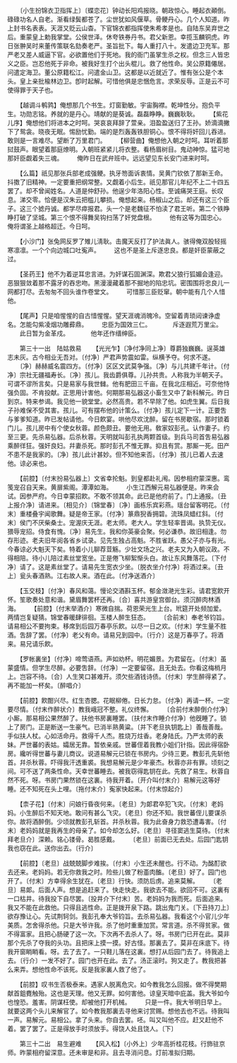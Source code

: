 <!-- { "loadSidebar": true } -->
　　〔小生扮锦衣卫指挥上〕〔蝶恋花〕钟动长阳鸡报晓。朝政惊心。睡起衣顚倒。碌碌功名人自老。渐看绿鬓都苍了。尘世犹如风偃草。骨鲠丹心。几个人知道。昨上封书名表表。天涯又贬云山杳。下官锦衣都指挥使朱希孝是也。自陆东吴弃世之后。重蒙皇上勅我掌堂。公侯世泽。休夸铁券丹书。君父新恩。幸揽玉麟铜虎。昨日张翀吴时来董传策联名劾奏老严。圣旨批下。每人重打八十。发遣边卫充军。那严老又差人威逼下官。必欲置他们于死地。我的衙门虽掌生杀之权。但念三人皆忠义之臣。岂忍他死于非命。被我好生打个出头棍儿。救了他性命。吴公原籍僊居。问遣定海卫。董公原籍松江。问遣金山卫。这都是以近就近了。惟有张公是个本头。皇上亲批楡林边卫。卽时起解。可惜他俱是忠悃危言。求荣反辱。正是云不可使得罪于天子也。 

　　【越调斗鹌鹑】俺想那几个书生。灯窗勤敏。宇宙胸襟。乾坤性分。抱负平生。功勋志铭。养就的是丹心。靖献的是葵诚。磊磊睁睁。巍巍耿耿。 
　　【紫花儿序】俺想他们将进本之时呵。哭哀哀拜辞了萱亲。泪盈盈送归了王孙。娇滴滴撇下了鸳衾。晓夜无眠。惕励忧勤。端的是烈轰轰铁胆铜心。恨不得将奸回儿吞进。敢则是一言难尽。望断了万里君门。 
　　【柳营曲】俺想他入朝之时呵。耳听着那挝鼓声。眼望着那庭燎明。入朝班紧紧儿将衣整。看杨眉树目。鬼动神惊。猛可地那奸臣觑着失三魂。 
　　俺昨日在武弁班中。远远望见东长安门进来时呵。 

　　【么篇】祇见那张兵部老成强鲠。执牙笏面诉衷情。吴黄门钦依了那新王命。抖擞了旧精神。一定要重把纲常整。又觑着小后生。祇见那官儿年纪不上二十四五罢了。却不曾闻姓名。人道是仲舒孙。他逞少年洛阳心性。至诚痛哭王庭。长叹息。涕交零。恰便是汉朱云把槛儿攀损。俺想起来。杨椒山之后。却还有这三个臣子。这三个摅丹诚。都学尽瘁报君。头一个是老魏征不怕渎了君王听。第二个铁睁睁打破了坚城。第三个恨不得舞吴钩扫荡了奸党盘根。 
　　他有这等为国忠心。俺将谓圣上越格超迁。今日呵。 

　　【小沙门】张兔网反罗了雉儿淸耿。击魔天反打了护法眞人。骇得俺双股轻摇寒凛凛。一个个向边城口吐寃声。 
　　这也不是圣上斥逐忠良。都是奸臣蒙蔽之过。 

　　【圣药王】他不为着逆耳忠言进。为奸谋石固渊深。欺君父狼行狐媚会逢迎。恶狠狠敛着那不露牙的吞忠吻。黑漫漫藏着那不掘地的陷忠坑。密围围将忠良儿一网都打尽。去匆匆不回头谁作卷堂文。 
　　可惜那三臣贬窜。朝中能有几个人惜他。 

　　【尾声】只是咱惺惺的自古惜惺惺。望天涯魂消魄冷。空留着靑琐闼谏诤虚名。怎能勾紫凌烟功雕彛鼎。 
　　忠臣为国效三仁。　　　　斥逐遐荒万里尘。 
　　此日暂为金革戍。　　　　他年还作缙绅臣。 

　　第三十一出　陆姑救易 
　　【光光乍】〔净付净同上净〕尊爵独巍巍。逞英雄志未灰。古今相业无吾对。〔付净〕严君声势震如雷。纵横予夺。何求不遂。 
　　〔净〕赫赫威名震四方。〔付净〕区区文武莫争强。〔净〕与儿共建千年计。〔付净〕宗社无疆福寿长。〔净〕孩儿。我齿爵俱尊。儿孙共贵。人称我为半朝天子。可谓不谬所言矣。只是易家与我世雠。他有肥田三千亩。在我北庄相近。可奈他恃强负固。不肯投献。正思用计害他。何期那易弘器这小畜生又中了新科解元。昨日到京。特来参谒。我见他一貌堂堂。必然高贵。若不早除了他。如虎生翼。后日我子孙难保不受其害。孩儿。可有摆布他的计策么。〔付净〕孩儿定下一计。正要吿与爹爹知道。昨已发帖请他。今日飮宴。哄他尽欢沈醉。留在书房歇宿。那时锁着门儿。孩儿房中有个使女秋蓉。颜色颇丑。要他无用。敎家奴彭孔。认作妻子。约至三更。先杀易弘器。后杀秋蓉。天明就叫彭孔执两颗首级。到兵马司首吿易弘器乘醉徉狂。强奸良妇。幷妻杀死。那时彭孔不惟无罪。抑且有赏。那厮一死。田产不患不是我家的。〔净〕孩儿此计甚妙。但不知他来否。〔付净〕孩儿已着人去速他。谅必来也。 

　　【前腔】〔付末扮易弘器上〕文省幸抡魁。到皇都赴礼闱。因参相府蒙深惠。鸾笺宠召自天来。黄扉紫阁。潭潭如海。 
　　小生江西解元易弘器便是。昨来会试。因参严府。今日幸蒙招飮。不敢不领其命。此已是他府前了。门上通报。〔丑上报介净〕请进来。〔相见介〕〔锦堂春〕〔净〕画栋乐宾彩燕。瑶台留客明花。〔付末〕重楼叠宇闻歌舞。疑是帝王家。〔付净〕篆鼎猊香拥碧。流珠凤蜡红斜。〔付末〕侯门不厌柴桑士。宠渥庆无涯。老太师。老大人。学生轻率晋谒。执贽无仪。猥辱宠招。侍食有愧。〔净〕易先生。我和你英豪会聚。何必谦恭。故旧相逢。勿存形迹。老夫旧年阅各省乡试录。见先生独占高魁。不胜雀跃。愚父子亦与有光。今春谅必大魁天下矣。特着小儿聊荐荳觞。少壮文场之兴。老夫又为入朝议政。不得相陪。待小儿陪过素丝堂宽坐。正是倦飞柳絮惭头白。故让东风舞落花。〔下付净〕请了。这是素丝堂了。请易先生宽衣少坐。〔脱衣坐介付净〕将酒过来。〔丑上〕瓮头春酒熟。江右故人来。酒在此。〔付净送酒介〕 

　　【玉交枝】〔付净〕春风和蔼。慢论交酒斟玉杯。郁金潋滟光生彩。请君宽飮开怀。笙歌奏处意和谐。黛眉舞罢杯还再。〔合〕喜共游皇宫御台。须沉醉肉林酒海。 
　　【前腔】〔付末举酒介〕寒微自揣。荷恩荣光生上台。玳筵开处频加爱。两情岂复疑猜。锦堂春暖肆徘徊。玉楼人醉生狂态。 
　　〔合前末〕奉老爷钧旨。请易相公不要拘束。移席到后园万春亭乐飮。以尽一日之欢。〔付末〕学生量不胜酒。吿辞了罢。〔付净〕老父有命。请易兄到园中。〔行介〕这是万春亭了。将酒来。易兄请乐飮。 

　　【罗帐裏坐】〔付净〕啼莺语燕。声如劝杯。明花媚景。为君留在。〔付末〕虽蒙盛情。但学生尽醉。必要吿辞。〔付净〕一定要留宿。且无处去。你看这梅梢月上。岂容不待。〔合〕人生笑口甚难开。须欠些酒钱诗债。〔付末〕学生醉得紧了。再不能加一杯矣。〔醉唱介〕 

　　【前腔】飮酣兴尽。红生杏腮。花眠柳倦。日长力怠。〔付净〕再请一杯。一定要尽情。〔付末作醉状介〕教我峨冠不整。礼仪终懈。 
　　〔合前付末醉倒介付净〕小厮。那易相公果然醉了。扶他书房裏睡罢。〔扶付末作睡介付净〕他旣睡了。锁上了房门。正是断送一生豪气。已消半熟黄粱。〔并下老旦执钥匙上〕善哉善哉。手似扶人杖。心如活命丹。救得千人杰。胜烧万炷香。老身陆氏。乃严太师的表妹。严世蕃的表姑。孀居无靠。暂依亲戚。世蕃侄着我教小姐们针指。因此得宿卧房。纔听得世蕃与妻儿商议。说道易解元已锁在书房内。少待三更。教彭孔先斩他首。幷杀秋蓉。吓得我汗透重裘。我想易解元是少年豪杰。秋蓉亦非有罪。顷刻之间。可不送了两条性命。天幸世蕃睡去。被我窃得匙钥在此。先救了易生。秋蓉自然不死。呀。书房门果然锁在这裏。待我开着。〔开介叫付末介〕易解元这等好睡。还不知死在头上哩。〔拖付末介〕寃家快起来。〔付末惊起介〕 

　　【柰子花】〔付末〕问娘行昏夜何来。〔老旦〕为郞君卒犯飞灾。〔付末〕老妈妈。小生醉后不知天地。敢问有甚么飞灾。〔老旦〕你还不知。我世蕃侄儿要谋杀你。故将酒醉倒。少顷就教彭孔斩首。幷杀秋蓉。我为此奋身力救恐遭毒害。〔付末〕老妈妈就是我再生的母亲了。如今却怎么好。〔老旦〕寻径窦逃生莫待。〔付末拜老旦介〕深赖。铭心镂骨。曷胜感戴。 
　　〔老旦〕前面已无去处。后园门匙钥我也窃在此。送你出去。〔行介〕 

　　【前腔】〔老旦〕战兢兢脚步难挨。〔付末〕小生还未醒也。行不动。为酩酊欲去还来。老妈妈。若无你救我之时。险些儿做了粉齑肉醢。〔老旦〕好了。园门也开了。〔付末〕方幸得余生犹在。〔老旦〕行快。须防后虏。追来莫解。 
　　〔老旦〕易郞。后面人声。想是追赶来了。快走快走。我欲去不能。欲回不可。这裏有一口枯井。待我投下自尽罢。〔投井介下付末〕苦。老妈妈为我而死。后面追来。我又不能在此救他。只得且逃性命。正是拨开泉下路。跳出鬼门关。〔下丑持刀上〕欲存豫让心。先试荆轲剑。我彭孔奉大爷钧旨。去杀易弘器。我看这个小官儿少年美质。怎舍得杀他。只是大爷许我。杀了他时重重加赏。常言道。杀不得贫家。做不得富家。且把心肠硬了这一次。下次再不去杀人了。呀。书房门已开在此。莫非那个先杀了夺我的头功。且把床上摸一摸。好古怪。那裏去了。莫非在床底下。待我开窗睄睄看。呀。去了去了。一只鞋儿落在这裏。想打从后园门去了。待我追上去。〔行介〕一发不好了。园门也开在此。去了。汤正滚时。狗又走了。教我把甚么来弄。想他性命不该死。反是我家裏人救了他了。 

　　【前腔】叹书生否极泰来。遇家人脱离危灾。如今教我怎么回报。做不得樊期献首鉏麑触殆。这也是天理。他又无罪。如何害他。谅皇天暗中庇盖。我大爷如今也惶恐。羞害。阴谋枉使。却被他打开机械。 
　　只是一件。我大爷明日早上。就要这两个头儿来解官了。如今教我那裏去寻他来讨赏赐。想他去也不远。待我叫一声。易解元。易相公。拿了头来。你自去罢。呸。叫又叫他不应。赶又赶他不着。罢了罢了。正是得放手时须放手。得饶人处且饶人。〔下〕 

　　第三十二出　易生避难 
　　【风入松】〔小外上〕少年高折桂花枝。行斾驻京师。昨蒙相府留深意。还未审是和非。且去寻消问息。灯前准拟归期。 
